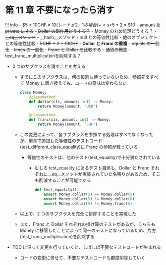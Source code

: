 # 第 11 章 不要になったら消す

<!-- prettier-ignore -->
!!! info
    -   $5 + 10CHF = $10 (レートが 2:1 の場合)
    -   <s>$5 \* 2 = $10</s>
    -   <s>amount を private にする</s>
    -   <s>Dollar の副作用どうする？</s>
    -   Money の丸め処理どうする？
    -   <s>\_\_eq\_\_メソッド</s>
    -   \_\_hash\_\_メソッド
    -   null との等価性比較
    -   他のオブジェクトとの等価性比較
    -   <s>5CHF \* 2 = 10CHF</s>
    -   **Dollar と Franc の重複**
    -   <s>equals の一般化</s>
    -   <s>times の一般化</s>
    -   <s>Franc と Dollar を比較する</s>
    -   <s>通貨の概念</s>
    -  test_franc_multiplicationを削除する？

-   2 つのサブクラスを消すことを考える

    -   すでにこのサブクラスは、何の役割も持っていないため、参照先をすべて Money に置き換えても、コードの意味は変わらない

        ```python
        class Money:
            @classmethod
            def dollar(cls, amount: int) -> Money:
                return Money(amount, "USD")

            @classmethod
            def franc(cls, amount: int) -> Money:
                return Money(amount, "CHF")
        ```

    -   この変更によって、各サブクラスを参照する処理はすべてなくなったが、前章で追加した等価性のテストコード(test_different_class_equality)に Franc の参照が残っている

        -   等価性のテストは、他のテスト(test_equality)で十分満たされている

            -   むしろ test_equality にあるテスト自体も、Dollar と Franc それぞれに\_\_eq\_\_メソッドが実装されていた名残りがあるため、そこも削減することが可能である

                ```python
                def test_equality():
                    assert Money.dollar(5) == Money.dollar(5)
                    assert Money.dollar(5) != Money.dollar(6)
                    assert Money.dollar(5) != Money.franc(5)
                ```

    -   以上で、2 つのサブクラスを完全に排除することを実現した
    -   また、Franc と Dollar それぞれの掛け算のテストがあるが、こちらも Money に移管したことによって同一のテストになっているため、片方(test_franc_multiplication)を削除する

-   TDD に沿って変更を行っていくと、しばしば不要なテストコードが生まれる
    -   コードの変更に併せて、不要なテストコードも都度削除していく
